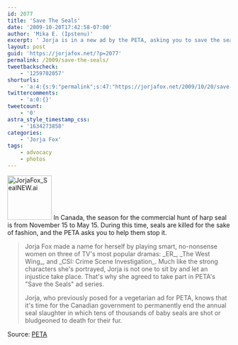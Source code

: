 ```yaml
---
id: 2077
title: 'Save The Seals'
date: '2009-10-20T17:42:58-07:00'
author: 'Mika E. (Ipstenu)'
excerpt: ' Jorja is in a new ad by the PETA, asking you to save the seals.'
layout: post
guid: 'https://jorjafox.net/?p=2077'
permalink: /2009/save-the-seals/
tweetbackscheck:
    - '1259702057'
shorturls:
    - 'a:4:{s:9:"permalink";s:47:"https://jorjafox.net/2009/10/20/save-the-seals/";s:7:"tinyurl";s:26:"http://tinyurl.com/ydfmdj9";s:4:"isgd";s:18:"http://is.gd/537mI";s:5:"bitly";s:20:"http://bit.ly/1hbxzf";}'
twittercomments:
    - 'a:0:{}'
tweetcount:
    - '0'
astra_style_timestamp_css:
    - '1634273858'
categories:
    - 'Jorja Fox'
tags:
    - advocacy
    - photos
---
```


<a href="//static.jorjafox.net/wordpress/2009/10/savetheseals.jpg"><img src="//static.jorjafox.net/wordpress/2009/10/savetheseals-100x100.jpg" alt="JorjaFox_SealNEW.ai" title="JorjaFox_SealNEW.ai" width="100" height="100" class="alignleft size-thumbnail wp-image-2078" /></a> In Canada, the season for the commercial hunt of harp seal is from November 15 to May 15. During this time, seals are killed for the sake of fashion, and the PETA asks you to help them stop it.

<blockquote>Jorja Fox made a name for herself by playing smart, no-nonsense women on three of TV's most popular dramas: _ER_, _The West Wing_, and _CSI: Crime Scene Investigation_. Much like the strong characters she's portrayed, Jorja is not one to sit by and let an injustice take place. That's why she agreed to take part in PETA's "Save the Seals" ad series.

Jorja, who previously posed for a vegetarian ad for PETA, knows that it's time for the Canadian government to permanently end the annual seal slaughter in which tens of thousands of baby seals are shot or bludgeoned to death for their fur.</blockquote>

Source: <a href="http://www.peta.org/feat-Seal-Jorja-Fox.asp">PETA</a>
